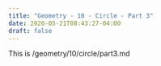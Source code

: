 ```yaml
---
title: "Geometry - 10 - Circle - Part 3"
date: 2020-05-21T08:43:27-04:00
draft: false
---
```

This is /geometry/10/circle/part3.md
